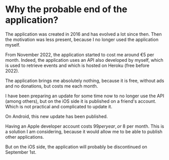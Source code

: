 # Why the probable end of the application?

The application was created in 2016 and has evolved a lot since then.
Then the motivation was less present, because I no longer used the application myself.

From November 2022, the application started to cost me around €5 per month.
Indeed, the application uses an API also developed by myself, which is used to retrieve events and which is hosted on Heroku (free before 2022).

The application brings me absolutely nothing, because it is free, without ads and no donations, but costs me each month.

I have been preparing an update for some time now to no longer use the API (among others), but on the iOS side it is published on a friend's account.
Which is not practical and complicated to update it.

On Android, this new update has been published.

Having an Apple developer account costs $99 per year, or ~$8 per month.
This is a solution I am considering, because it would allow me to be able to publish other applications.

But on the iOS side, the application will probably be discontinued on September 1st.